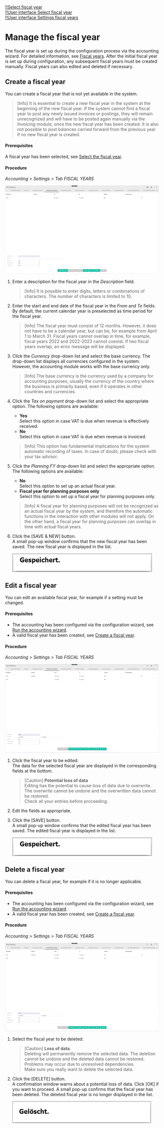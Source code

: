 [!!Select fiscal year](../Operation/01_SelectFiscalYear.md)  
[!!User interface Select fiscal year](../UserInterface/00a_FiscalYear.md)  
[!!User interface Settings fiscal years](../UserInterface/02d_FiscalYears.md)  

[comment]: <> (Link zu Order Management hinzufügen, wenn verfügbar)  

# Manage the fiscal year

The fiscal year is set up during the configuration process via the accounting wizard. For detailed information, see [Fiscal years](./01_RunAccountingWizard.md#fiscal-years). After the initial fiscal year is set up during configuration, any subsequent fiscal years must be created manually. Fiscal years can also edited and deleted if necessary.



## Create a fiscal year

You can create a fiscal year that is not yet available in the system.

> [Info] It is essential to create a new fiscal year in the system at the beginning of the new fiscal year. If the system cannot find a fiscal year to post any newly issued invoices or postings, they will remain unrecognized and will have to be posted again manually via the *Invoicing* module, once the new fiscal year has been created. It is also not possible to post balances carried forward from the previous year if no new fiscal year is created. 

#### Prerequisites

A fiscal year has been selected, see [Select the fiscal year](../Operation/01_SelectFiscalYear.md).

#### Procedure

*Accounting > Settings > Tab FISCAL YEARS*

![Create a fiscal year](../../Assets/Screenshots/RetailSuiteAccounting/Settings/FiscalYears/CreateFiscalYear.png "[Create a fiscal year]")

1. Enter a description for the fiscal year in the *Description* field.

    > [Info] It is possible to enter digits, letters or combinations of characters. The number of characters is limited to 10.

2.  Enter the start and end date of the fiscal year in the *From* and *To* fields. By default, the current calendar year is preselected as time period for the fiscal year.

    > [Info] The fiscal year must consist of 12 months. However, it does not have to be a calendar year, but can be, for example from April 1 to March 31. Fiscal years cannot overlap in time, for example, fiscal years 2022 and 2022-2023 cannot coexist. If two fiscal years overlap, an error message will be displayed.

3. Click the *Currency* drop-down list and select the base currency. The drop-down list displays all currencies configured in the system. However, the accounting module works with the base currency only.

    > [Info] The base currency is the currency used by a company for accounting purposes, usually the currency of the country where the business is primarily based, even if it operates in other countries and currencies.

4. Click the *Tax on payment* drop-down list and select the appropriate option. The following options are available:

    - **Yes**  
        Select this option in case VAT is due when revenue is effectively received.
    - **No**  
        Select this option in case VAT is due when revenue is invoiced.

    > [Info] This option has fundamental implications for the system automatic recording of taxes. In case of doubt, please check with your tax advisor.

5. Click the *Planning FY* drop-down list and select the appropriate option. The following options are available:  

    - **No**  
        Select this option to set up an actual fiscal year.
    - **Fiscal year for planning purposes only**   
        Select this option to set up a fiscal year for planning purposes only.

    > [Info] A fiscal year for planning purposes will not be recognized as an actual fiscal year by the system, and therefore the automatic functions in the interaction with other modules will not apply. On the other hand, a fiscal year for planning purposes can overlap in time with actual fiscal years.

6. Click the [SAVE & NEW] button.  
    A small pop-up window confirms that the new fiscal year has been saved. The new fiscal year is displayed in the list.

    ![Saved](../../Assets/Screenshots/RetailSuiteAccounting/Settings/FiscalYears/Saved.png "[Saved]")



## Edit a fiscal year

You can edit an available fiscal year, for example if a setting must be changed.

#### Prerequisites

- The accounting has been configured via the configuration wizard, see [Run the accounting wizard](./01_RunAccountingWizard.md).
- A valid fiscal year has been created, see [Create a fiscal year](#create-a-fiscal-year).

#### Procedure

*Accounting > Settings > Tab FISCAL YEARS*

![Edit a fiscal year](../../Assets/Screenshots/RetailSuiteAccounting/Settings/FiscalYears/EditFiscalYear.png "[Edit a fiscal year]")

1. Click the fiscal year to be edited.   
    The data for the selected fiscal year are displayed in the corresponding fields at the bottom.

    > [Caution] **Potential loss of data**   
    Editing has the potential to cause loss of data due to overwrite. The overwrite cannot be undone and the overwritten data cannot be restored.    
    Check all your entries before proceeding.

2. Edit the fields as appropriate.

3. Click the [SAVE] button.   
    A small pop-up window confirms that the edited fiscal year has been saved. The edited fiscal year is displayed in the list.

    ![Saved](../../Assets/Screenshots/RetailSuiteAccounting/Settings/FiscalYears/Saved.png "[Saved]")



## Delete a fiscal year

You can delete a fiscal year, for example if it is no longer applicable.

#### Prerequisites

- The accounting has been configured via the configuration wizard, see [Run the accounting wizard](./01_RunAccountingWizard.md).
- A valid fiscal year has been created, see [Create a fiscal year](#create-a-fiscal-year).

#### Procedure

*Accounting > Settings > Tab FISCAL YEARS*

![Delete a fiscal year](../../Assets/Screenshots/RetailSuiteAccounting/Settings/FiscalYears/EditFiscalYear.png "[Delete a fiscal year]")

1. Select the fiscal year to be deleted.

    > [Caution] **Loss of data**   
    Deleting will permanently remove the selected data. The deletion cannot be undone and the deleted data cannot be restored.       
    Problems may occur due to unresolved dependencies.   
    Make sure you really want to delete the selected data.

2. Click the [DELETE] button.  
    A confirmation window warns about a potential loss of data. Click [OK] if you want to proceed. A small pop-up confirms that the fiscal year has been deleted. The deleted fiscal year is no longer displayed in the list.

    ![Deleted](../../Assets/Screenshots/RetailSuiteAccounting/Settings/FiscalYears/Deleted.png "[Deleted]")

